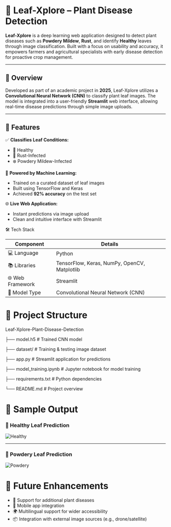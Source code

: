 
# 🌿 Leaf-Xplore – Plant Disease Detection

**Leaf-Xplore** is a deep learning web application designed to detect plant diseases such as **Powdery Mildew**, **Rust**, and identify **Healthy** leaves through image classification. Built with a focus on usability and accuracy, it empowers farmers and agricultural specialists with early disease detection for proactive crop management.

---

## 📌 Overview

Developed as part of an academic project in **2025**, Leaf-Xplore utilizes a **Convolutional Neural Network (CNN)** to classify plant leaf images. The model is integrated into a user-friendly **Streamlit** web interface, allowing real-time disease predictions through simple image uploads.

---

## 🚀 Features

✅ **Classifies Leaf Conditions:**
- 🌿 Healthy  
- 🍂 Rust-Infected  
- ❄️ Powdery Mildew-Infected

🧠 **Powered by Machine Learning:**
- Trained on a curated dataset of leaf images  
- Built using TensorFlow and Keras  
- Achieved **92% accuracy** on the test set

🌐 **Live Web Application:**
- Instant predictions via image upload  
- Clean and intuitive interface with Streamlit


 🛠️ Tech Stack

| Component        | Details                       |
|------------------|-------------------------------|
| 💻 Language       | Python                        |
| 📚 Libraries      | TensorFlow, Keras, NumPy, OpenCV, Matplotlib |
| 🌐 Web Framework | Streamlit                     |
| 🧠 Model Type     | Convolutional Neural Network (CNN) |


# 📁 Project Structure

Leaf-Xplore-Plant-Disease-Detection

├── model.h5                # Trained CNN model

├── dataset/                # Training & testing image dataset

├── app.py                  # Streamlit application for predictions

├── model\_training.ipynb    # Jupyter notebook for model training

├── requirements.txt        # Python dependencies

└── README.md               # Project overview

# 📸 Sample Output

### 🧪 Healthy Leaf Prediction
![Healthy](https://github.com/user-attachments/assets/bdd516f3-d1bc-4a81-96be-36c0f0a93b2b)

---

### 🌿 Powdery Leaf Prediction
![Powdery](https://github.com/user-attachments/assets/026809dd-51c2-4d6a-9c09-e134d542cf06)


# 🎯 Future Enhancements

* 🧪 Support for additional plant diseases
* 📱 Mobile app integration
* 🌍 Multilingual support for wider accessibility
* 📦 Integration with external image sources (e.g., drone/satellite)



